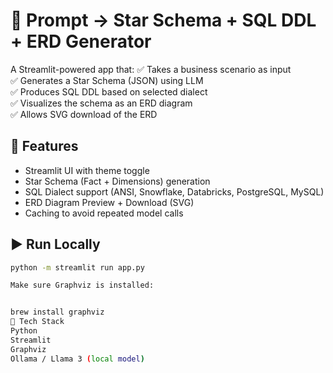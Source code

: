 # 🧠 Prompt → Star Schema + SQL DDL + ERD Generator

A Streamlit-powered app that:
✅ Takes a business scenario as input  
✅ Generates a Star Schema (JSON) using LLM  
✅ Produces SQL DDL based on selected dialect  
✅ Visualizes the schema as an ERD diagram  
✅ Allows SVG download of the ERD

## 🚀 Features

- Streamlit UI with theme toggle
- Star Schema (Fact + Dimensions) generation
- SQL Dialect support (ANSI, Snowflake, Databricks, PostgreSQL, MySQL)
- ERD Diagram Preview + Download (SVG)
- Caching to avoid repeated model calls

## ▶️ Run Locally

```bash
python -m streamlit run app.py

Make sure Graphviz is installed:


brew install graphviz
📌 Tech Stack
Python
Streamlit
Graphviz
Ollama / Llama 3 (local model)
```
